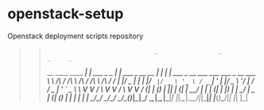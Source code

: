 # openstack-setup
Openstack deployment scripts repository

>>
>>                                   _                 _                  _     _                                    
>> __      ____      ____      _____| | ___  _   _  __| | ___ _ __   __ _| |__ | | ___ _ __ ___   ___ ___  _ __ ___  
>> \ \ /\ / /\ \ /\ / /\ \ /\ / / __| |/ _ \| | | |/ _` |/ _ \ '_ \ / _` | '_ \| |/ _ \ '__/ __| / __/ _ \| '_ ` _ \ 
>>  \ V  V /  \ V  V /  \ V  V / (__| | (_) | |_| | (_| |  __/ | | | (_| | |_) | |  __/ |  \__ \| (_| (_) | | | | | |
>>   \_/\_/    \_/\_/    \_/\_(_)___|_|\___/ \__,_|\__,_|\___|_| |_|\__,_|_.__/|_|\___|_|  |___(_)___\___/|_| |_| |_|
>>                                                                                                                   
>>							
